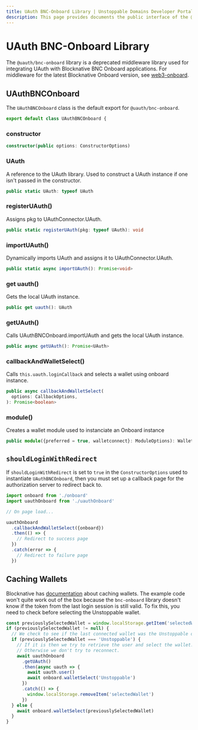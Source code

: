 ```yaml
---
title: UAuth BNC-Onboard Library | Unstoppable Domains Developer Portal
description: This page provides documents the public interface of the @uauth/bnc-onboard middleware library.
---
```


# UAuth BNC-Onboard Library

The `@uauth/bnc-onboard` library is a deprecated middleware library used for integrating UAuth with Blocknative BNC Onboard applications. For middleware for the latest Blocknative Onboard version, see [web3-onboard](/login-with-unstoppable/libraries/uauth-web3-onboard.md).

## UAuthBNCOnboard

The `UAuthBNCOnboard` class is the default export for `@uauth/bnc-onboard`.

```javascript
export default class UAuthBNCOnboard {
```

### constructor

```typescript
constructor(public options: ConstructorOptions)
```

### UAuth

A reference to the UAuth library. Used to construct a UAuth instance if one isn't passed in the constructor.

```typescript  
public static UAuth: typeof UAuth
```

### registerUAuth()

Assigns pkg to UAuthConnector.UAuth.

```typescript 
public static registerUAuth(pkg: typeof UAuth): void
```

### importUAuth()

Dynamically imports UAuth and assigns it to UAuthConnector.UAuth.

```typescript
public static async importUAuth(): Promise<void>
```

### get uauth()

Gets the local UAuth instance.

```typescript
public get uauth(): UAuth
```

### getUAuth()

Calls UAuthBNCOnboard.importUAuth and gets the local UAuth instance.

```typescript
public async getUAuth(): Promise<UAuth>
```

### callbackAndWalletSelect()

Calls `this.uauth.loginCallback` and selects a wallet using onboard instance.

```typescript  
public async callbackAndWalletSelect(
  options: CallbackOptions,
): Promise<boolean>
```

### module()

Creates a wallet module used to instanciate an Onboard instance

```typescript
public module({preferred = true, walletconnect}: ModuleOptions): WalletModule}
```

## `shouldLoginWithRedirect`

If `shouldLoginWithRedirect` is set to `true` in the `ConstructorOptions` used to instantiate `UAuthBNCOnboard`, then you must set up a callback page for the authorization server to redirect back to.

```javascript
import onboard from './onboard'
import uauthOnboard from './uauthOnboard'

// On page load...

uauthOnboard
  .callbackAndWalletSelect({onboard})
  .then(() => {
    // Redirect to success page
  })
  .catch(error => {
    // Redirect to failure page
  })
```

## Caching Wallets

Blocknative has [documentation](https://docs.blocknative.com/onboard#caching-wallet-selection) about caching wallets. The example code won't quite work out of the box because the `bnc-onboard` library doesn't know if the token from the last login session is still valid. To fix this, you need to check before selecting the Unstoppable wallet.

```javascript
const previouslySelectedWallet = window.localStorage.getItem('selectedWallet')
if (previouslySelectedWallet != null) {
  // We check to see if the last connected wallet was the Unstoppable one.
  if (previouslySelectedWallet === 'Unstoppable') {
    // If it is then we try to retrieve the user and select the wallet.
    // Otherwise we don't try to reconnect.
    await uauthOnboard
      .getUAuth()
      .then(async uauth => {
        await uauth.user()
        await onboard.walletSelect('Unstoppable')
      })
      .catch(() => {
        window.localStorage.removeItem('selectedWallet')
      })
  } else {
    await onboard.walletSelect(previouslySelectedWallet)
  }
}
```